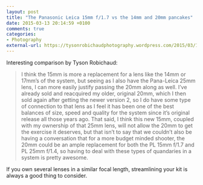 ```yaml
---
layout: post
title: "The Panasonic Leica 15mm f/1.7 vs the 14mm and 20mm pancakes"
date: 2015-03-13 20:14:59 +0100
comments: true
categories: 
- Photography
external-url: https://tysonrobichaudphotography.wordpress.com/2015/03/13/leica-15mm-f1-7-vs-the-pana-cakes/
---
```


Interesting comparison by Tyson Robichaud:

> I think the 15mm is more a replacement for a lens like the 14mm or 17mm’s of the system, but seeing as I also have the Pana-Leica 25mm lens, I can more easily justify passing the 20mm along as well.  I’ve already sold and reacquired my older, original 20mm, which I then sold again after getting the newer version 2, so I do have some type of connection to that lens as I feel it has been one of the best balances of size, speed and quality for the system since it’s original release all those years ago.  That said, I think this new 15mm, coupled with my ownership of that 25mm lens, will not allow the 20mm to get the exercise it deserves, but that isn’t to say that we couldn’t also be having a conversation that for a more budget minded shooter, the 20mm could be an ample replacement for both the PL 15mm f/1.7 and PL 25mm f/1.4, so having to deal with these types of quandaries in a system is pretty awesome.

If you own several lenses in a similar focal length, streamlining your kit is always a good thing to consider.